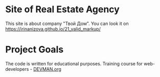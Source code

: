 # Site of Real Estate Agency

This site is about company "Твой Дом". You can look it on https://irinanizova.github.io/21_valid_markup/

# Project Goals

The code is written for educational purposes. Training course for web-developers - [DEVMAN.org](https://devman.org)
